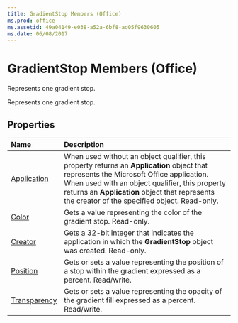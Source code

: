 ```yaml
---
title: GradientStop Members (Office)
ms.prod: office
ms.assetid: 49a04149-e038-a52a-6bf8-ad05f9630605
ms.date: 06/08/2017
---
```



# GradientStop Members (Office)
Represents one gradient stop.

Represents one gradient stop.


## Properties



|**Name**|**Description**|
|:-----|:-----|
|[Application](gradientstop-application-property-office.md)|When used without an object qualifier, this property returns an **Application** object that represents the Microsoft Office application. When used with an object qualifier, this property returns an **Application** object that represents the creator of the specified object. Read-only.|
|[Color](gradientstop-color-property-office.md)|Gets a value representing the color of the gradient stop. Read-only.|
|[Creator](gradientstop-creator-property-office.md)|Gets a 32-bit integer that indicates the application in which the **GradientStop** object was created. Read-only.|
|[Position](gradientstop-position-property-office.md)|Gets or sets a value representing the position of a stop within the gradient expressed as a percent. Read/write.|
|[Transparency](gradientstop-transparency-property-office.md)|Gets or sets a value representing the opacity of the gradient fill expressed as a percent. Read/write.|

